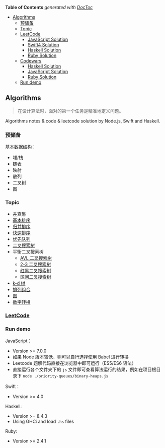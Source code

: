 <!-- START doctoc generated TOC please keep comment here to allow auto update -->
<!-- DON'T EDIT THIS SECTION, INSTEAD RE-RUN doctoc TO UPDATE -->
**Table of Contents**  *generated with [DocToc](https://github.com/thlorenz/doctoc)*

- [Algorithms](#algorithms)
  - [预储备](#%E9%A2%84%E5%82%A8%E5%A4%87)
  - [Topic](#topic)
  - [LeetCode](#leetcode)
    - [JavaScript Solution](#javascript-solution)
    - [Swift4 Solution](#swift4-solution)
    - [Haskell Solution](#haskell-solution)
    - [Ruby Solution](#ruby-solution)
  - [Codewars](#codewars)
    - [Haskell Solution](#haskell-solution-1)
    - [JavaScript Solution](#javascript-solution-1)
    - [Ruby Solution](#ruby-solution-1)
  - [Run demo](#run-demo)

<!-- END doctoc generated TOC please keep comment here to allow auto update -->

## Algorithms

> 在设计算法时，面对的第一个任务是精准地定义问题。

Algorithms notes & code & leetcode solution by Node.js, Swift and Haskell.

### 预储备

[基本数据结构](./data-structure.md)：

- 堆/栈
- 链表
- 映射
- 散列
- 二叉树
- 图

### Topic

- [并查集](./union-find/README.md)
- [基本排序](./elementary-sorts/README.md)
- [归并排序](./mergesort/README.md)
- [快速排序](./quicksort/README.md)
- [优先队列](./priority-queues/README.md)
- [二叉搜索树](./binary-search-trees/README.md)
- 平衡二叉搜索树
  - [AVL 二叉搜索树](./balanced-search-trees/README.md)
  - [2-3 二叉搜索树](./2-3-search-trees/README.md)
  - [红黑二叉搜索树](./red-black-bsts/README.md)
  - [区间二叉搜索树](./interval-search-trees/README.md)
- [k-d 树](./k-d-trees/README.md)
- [排列组合](./permutation-and-combination/README.md)
- [图](./graph/README.md)
- [数字转换](./number)

### [LeetCode](https://leetcode.com/ecmadao/)

### Run demo

JavaScript：

- Version >= 7.0.0
- 如果 Node 版本较低，则可以自行选择使用 Babel 进行转换
- Leetcode 题解代码直接在浏览器中即可运行（ES5/ES6 语法）
- 直接运行各个文件夹下的 `js` 文件即可查看算法运行的结果，例如在项目根目录下 `node ./priority-queues/binary-heaps.js`

Swift：

- Version >= 4.0

Haskell:

- Version >= 8.4.3
- Using GHCi and load `.hs` files

Ruby:

- Version >= 2.4.1

